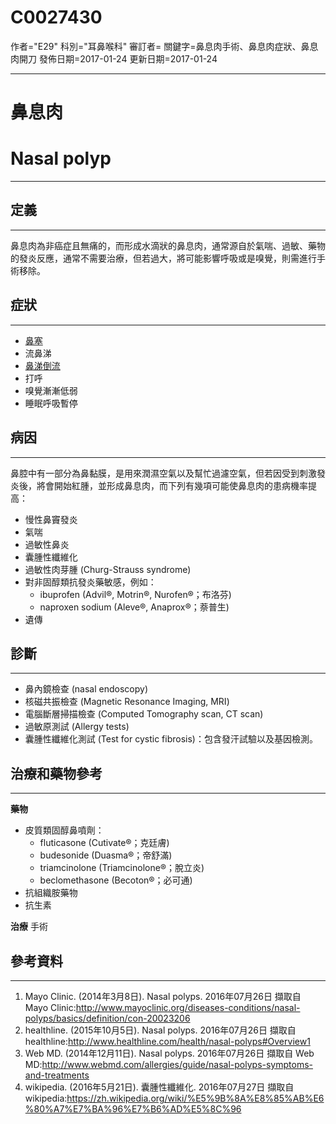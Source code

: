 # C0027430
作者="E29"
科別="耳鼻喉科"
審訂者=
關鍵字=鼻息肉手術、鼻息肉症狀、鼻息肉開刀
發佈日期=2017-01-24
更新日期=2017-01-24

----------
# 鼻息肉
# Nasal polyp
----------
## 定義
----------

鼻息肉為非癌症且無痛的，而形成水滴狀的鼻息肉，通常源自於氣喘、過敏、藥物的發炎反應，通常不需要治療，但若過大，將可能影響呼吸或是嗅覺，則需進行手術移除。

## 症狀
----------
- [鼻塞](C0027424)
- 流鼻涕
- [鼻涕倒流](C0032781)
- 打呼
- 嗅覺漸漸低弱
- 睡眠呼吸暫停
## 病因
----------

鼻腔中有一部分為鼻黏膜，是用來潤濕空氣以及幫忙過濾空氣，但若因受到刺激發炎後，將會開始紅腫，並形成鼻息肉，而下列有幾項可能使鼻息肉的患病機率提高：

- 慢性鼻竇發炎
- 氣喘
- 過敏性鼻炎
- 囊腫性纖維化
- 過敏性肉芽腫 (Churg-Strauss syndrome)
- 對非固醇類抗發炎藥敏感，例如：
  - ibuprofen (Advil®, Motrin®, Nurofen®；布洛芬)
  - naproxen sodium (Aleve®, Anaprox®；萘普生)
- 遺傳
## 診斷
----------
- 鼻內鏡檢查 (nasal endoscopy)
- 核磁共振檢查 (Magnetic Resonance Imaging, MRI)
- 電腦斷層掃描檢查 (Computed Tomography scan, CT scan)
- 過敏原測試 (Allergy tests)
- 囊腫性纖維化測試 (Test for cystic fibrosis)：包含發汗試驗以及基因檢測。
## 治療和藥物參考
----------

**藥物**

- 皮質類固醇鼻噴劑：
  - fluticasone (Cutivate®；克廷膚)
  - budesonide (Duasma®；帝舒滿)
  - triamcinolone (Triamcinolone®；脫立炎)
  - beclomethasone (Becoton®；必可通)
- 抗組織胺藥物
- 抗生素

**治療**
手術

## 參考資料
----------
1. Mayo Clinic. (2014年3月8日). Nasal polyps. 2016年07月26日 擷取自 Mayo Clinic:http://www.mayoclinic.org/diseases-conditions/nasal-polyps/basics/definition/con-20023206
2. healthline. (2015年10月5日). Nasal polyps. 2016年07月26日 擷取自 healthline:http://www.healthline.com/health/nasal-polyps#Overview1
3. Web MD. (2014年12月11日). Nasal polyps. 2016年07月26日 擷取自 Web MD:http://www.webmd.com/allergies/guide/nasal-polyps-symptoms-and-treatments
4. wikipedia. (2016年5月21日). 囊腫性纖維化. 2016年07月27日 擷取自 wikipedia:https://zh.wikipedia.org/wiki/%E5%9B%8A%E8%85%AB%E6%80%A7%E7%BA%96%E7%B6%AD%E5%8C%96




